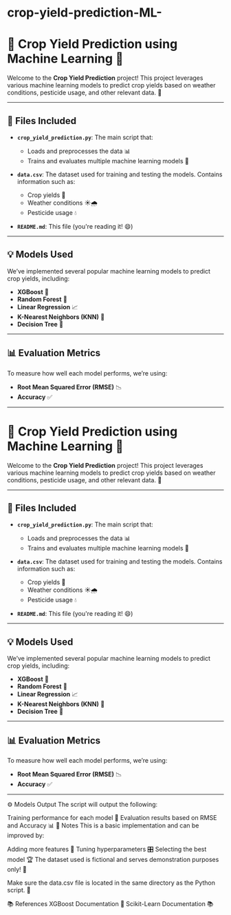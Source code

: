 # crop-yield-prediction-ML-
# 🌾 Crop Yield Prediction using Machine Learning 🌾

Welcome to the **Crop Yield Prediction** project! This project leverages various machine learning models to predict crop yields based on weather conditions, pesticide usage, and other relevant data. 🚜

---

## 📂 Files Included

- **`crop_yield_prediction.py`**: The main script that:
  - Loads and preprocesses the data 📊
  - Trains and evaluates multiple machine learning models 🤖
  
- **`data.csv`**: The dataset used for training and testing the models. Contains information such as:
  - Crop yields 🌱
  - Weather conditions ☀️🌧️
  - Pesticide usage 💧
  
- **`README.md`**: This file (you're reading it! 😄)

---

## 💡 Models Used

We’ve implemented several popular machine learning models to predict crop yields, including:

- **XGBoost** 🌟
- **Random Forest** 🌲
- **Linear Regression** 📈
- **K-Nearest Neighbors (KNN)** 👥
- **Decision Tree** 🌳

---

## 📊 Evaluation Metrics

To measure how well each model performs, we’re using:

- **Root Mean Squared Error (RMSE)** 📉
- **Accuracy** ✅

---
# 🌾 Crop Yield Prediction using Machine Learning 🌾

Welcome to the **Crop Yield Prediction** project! This project leverages various machine learning models to predict crop yields based on weather conditions, pesticide usage, and other relevant data. 🚜

---

## 📂 Files Included

- **`crop_yield_prediction.py`**: The main script that:
  - Loads and preprocesses the data 📊
  - Trains and evaluates multiple machine learning models 🤖
  
- **`data.csv`**: The dataset used for training and testing the models. Contains information such as:
  - Crop yields 🌱
  - Weather conditions ☀️🌧️
  - Pesticide usage 💧
  
- **`README.md`**: This file (you're reading it! 😄)

---

## 💡 Models Used

We’ve implemented several popular machine learning models to predict crop yields, including:

- **XGBoost** 🌟
- **Random Forest** 🌲
- **Linear Regression** 📈
- **K-Nearest Neighbors (KNN)** 👥
- **Decision Tree** 🌳

---

## 📊 Evaluation Metrics

To measure how well each model performs, we’re using:

- **Root Mean Squared Error (RMSE)** 📉
- **Accuracy** ✅

---

⚙️ Models Output
The script will output the following:

Training performance for each model 🎯
Evaluation results based on RMSE and Accuracy 📊
📝 Notes
This is a basic implementation and can be improved by:

Adding more features 🌾
Tuning hyperparameters 🎛️
Selecting the best model 🏆
The dataset used is fictional and serves demonstration purposes only! 🧪

Make sure the data.csv file is located in the same directory as the Python script. 📂

📚 References
XGBoost Documentation 📘
Scikit-Learn Documentation 📚
